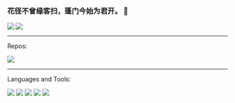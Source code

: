 ### 花径不曾缘客扫，蓬门今始为君开。 👋




<img align="left" src="https://github-readme-stats.vercel.app/api?username=Lvan826199&count_private=true&show_icons=true&theme=radicalhide_title=true&show_icons=true" />

<img align="" src="https://github-readme-stats.vercel.app/api/top-langs/?username=Lvan826199&layout=compact" />


<br>



<!--
**Lvan826199/Lvan826199** is a ✨ _special_ ✨ repository because its `README.md` (this file) appears on your GitHub profile.

Here are some ideas to get you started:

-->

---

Repos:


![](https://count.getloli.com/get/@Lvan826199.github.readme?theme=rule34)


---

Languages and Tools:



[![](https://img.shields.io/badge/python-blue?style=flat-square&logo=python&logoColor=white)](#)
[![](https://img.shields.io/badge/Django-black?style=flat-square&logo=Django&logoColor=white)](#)
[![](https://img.shields.io/badge/playwright-1E8449?style=flat-square&logo=playwright&logoColor=white)](#)
[![](https://img.shields.io/badge/selenium-green?style=flat-square&logo=selenium&logoColor=white)](#)
[![](https://img.shields.io/badge/Golang-1E90FF?style=flat-square&logo=go&logoColor=white)](#)



<!--

- 🔭 I’m currently working on ...
- 🌱 I’m currently learning ...
- 👯 I’m looking to collaborate on ...
- 🤔 I’m looking for help with ...
- 💬 Ask me about ...
- 📫 How to reach me: ...
- 😄 Pronouns: ...
- ⚡ Fun fact: ...

-->

